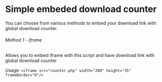 # Simple embeded download counter
You can choose from various methods to embed your download link with global download counter.

###### Method 1 - iframe
Allows you to embed iframe with this script and have download link with global download counter

Usage:
`<iframe src="counter.php" width="200" height="35" frameBorder="0"/>`
